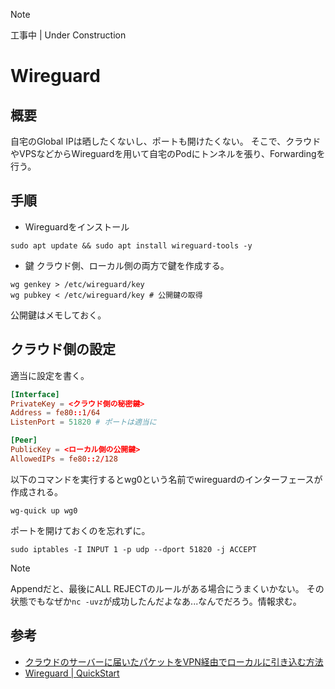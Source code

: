 > [!NOTE]
> 工事中 | Under Construction

# Wireguard

## 概要
自宅のGlobal IPは晒したくないし、ポートも開けたくない。
そこで、クラウドやVPSなどからWireguardを用いて自宅のPodにトンネルを張り、Forwardingを行う。

## 手順
* Wireguardをインストール
```shell
sudo apt update && sudo apt install wireguard-tools -y
```

* 鍵
クラウド側、ローカル側の両方で鍵を作成する。
```shell
wg genkey > /etc/wireguard/key
wg pubkey < /etc/wireguard/key # 公開鍵の取得
```
公開鍵はメモしておく。

## クラウド側の設定
適当に設定を書く。
```toml
[Interface]
PrivateKey = <クラウド側の秘密鍵>
Address = fe80::1/64
ListenPort = 51820 # ポートは適当に

[Peer]
PublicKey = <ローカル側の公開鍵>
AllowedIPs = fe80::2/128
```

以下のコマンドを実行するとwg0という名前でwireguardのインターフェースが作成される。
```shell
wg-quick up wg0
```

ポートを開けておくのを忘れずに。
```shell
sudo iptables -I INPUT 1 -p udp --dport 51820 -j ACCEPT
```

> [!NOTE]
> Appendだと、最後にALL REJECTのルールがある場合にうまくいかない。
> その状態でもなぜか`nc -uvz`が成功したんだよなあ...なんでだろう。情報求む。


## 参考
* [クラウドのサーバーに届いたパケットをVPN経由でローカルに引き込む方法](https://blog.silolab.net/article/open-port-via-cloud-using-vpn-port-forwarding)
* [Wireguard | QuickStart](https://www.wireguard.com/quickstart/)